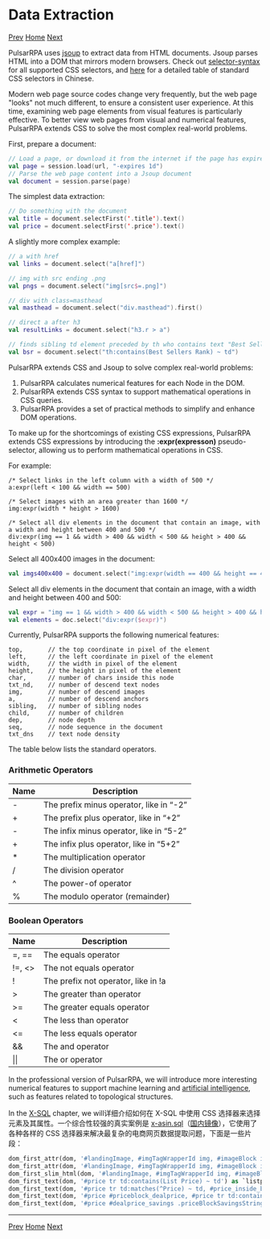 Data Extraction
=

[Prev](3load-options.md) [Home](1home.md) [Next](5URL.md)

PulsarRPA uses [jsoup](https://jsoup.org/) to extract data from HTML documents. Jsoup parses HTML into a DOM that mirrors modern browsers. Check out [selector-syntax](https://jsoup.org/cookbook/extracting-data/selector-syntax) for all supported CSS selectors, and [here](https://www.w3school.com.cn/cssref/css_selectors.asp) for a detailed table of standard CSS selectors in Chinese.

Modern web page source codes change very frequently, but the web page "looks" not much different, to ensure a consistent user experience. At this time, examining web page elements from visual features is particularly effective. To better view web pages from visual and numerical features, PulsarRPA extends CSS to solve the most complex real-world problems.

First, prepare a document:

```kotlin
// Load a page, or download it from the internet if the page has expired or is being loaded for the first time
val page = session.load(url, "-expires 1d")
// Parse the web page content into a Jsoup document
val document = session.parse(page)
```

The simplest data extraction:

```kotlin
// Do something with the document
val title = document.selectFirst('.title').text()
val price = document.selectFirst('.price').text()
```

A slightly more complex example:

```kotlin
// a with href
val links = document.select("a[href]")

// img with src ending .png
val pngs = document.select("img[src$=.png]")

// div with class=masthead
val masthead = document.select("div.masthead").first()

// direct a after h3
val resultLinks = document.select("h3.r > a")

// finds sibling td element preceded by th who contains text "Best Sellers Rank"
val bsr = document.select("th:contains(Best Sellers Rank) ~ td")
```

PulsarRPA extends CSS and Jsoup to solve complex real-world problems:

1. PulsarRPA calculates numerical features for each Node in the DOM.
2. PulsarRPA extends CSS syntax to support mathematical operations in CSS queries.
3. PulsarRPA provides a set of practical methods to simplify and enhance DOM operations.

To make up for the shortcomings of existing CSS expressions, PulsarRPA extends CSS expressions by introducing the **:expr(expresson)** pseudo-selector, allowing us to perform mathematical operations in CSS.

For example:

```
/* Select links in the left column with a width of 500 */
a:expr(left < 100 && width == 500)

/* Select images with an area greater than 1600 */
img:expr(width * height > 1600)

/* Select all div elements in the document that contain an image, with a width and height between 400 and 500 */
div:expr(img == 1 && width > 400 && width < 500 && height > 400 && height < 500)
```

Select all 400x400 images in the document:

```kotlin
val imgs400x400 = document.select("img:expr(width == 400 && height == 400)")
```

Select all div elements in the document that contain an image, with a width and height between 400 and 500:

```kotlin
val expr = "img == 1 && width > 400 && width < 500 && height > 400 && height < 500"
val elements = doc.select("div:expr($expr)")
```

Currently, PulsarRPA supports the following numerical features:

```
top,       // the top coordinate in pixel of the element
left,      // the left coordinate in pixel of the element
width,     // the width in pixel of the element
height,    // the height in pixel of the element
char,      // number of chars inside this node
txt_nd,    // number of descend text nodes
img,       // number of descend images
a,         // number of descend anchors
sibling,   // number of sibling nodes
child,     // number of children
dep,       // node depth
seq,       // node sequence in the document
txt_dns    // text node density
```

The table below lists the standard operators.

### Arithmetic Operators

| Name | Description                             |
| ---- | --------------------------------------- |
| -    | The prefix minus operator, like in “-2”  |
| +    | The prefix plus operator, like in “+2”   |
| -    | The infix minus operator, like in “5-2” |
| +    | The infix plus operator, like in “5+2”  |
| *    | The multiplication operator             |
| /    | The division operator                    |
| ^    | The power-of operator                    |
| %    | The modulo operator (remainder)           |

### Boolean Operators

| Name    | Description                          |
| ------- | ------------------------------------ |
| =, ==   | The equals operator                   |
| !=, <>  | The not equals operator               |
| !       | The prefix not operator, like in !a      |
| >       | The greater than operator             |
| >=      | The greater equals operator           |
| <       | The less than operator                |
| <=      | The less equals operator              |
| &&      | The and operator                      |
| \|\|    | The or operator                       |

In the professional version of PulsarRPA, we will introduce more interesting numerical features to support machine learning and [artificial intelligence](https://zhuanlan.zhihu.com/p/576098111), such as features related to topological structures.

In the [X-SQL](13X-SQL.md) chapter, we will详细介绍如何在 X-SQL 中使用 CSS 选择器来选择元素及其属性。一个综合性较强的真实案例是 [x-asin.sql](https://github.com/platonai/exotic-amazon/tree/main/src/main/resources/sites/amazon/crawl/parse/sql/crawl/x-asin.sql)（[国内镜像](https://gitee.com/platonai_galaxyeye/exotic-amazon/blob/main/src/main/resources/sites/amazon/crawl/parse/sql/crawl/x-asin.sql)），它使用了各种各样的 CSS 选择器来解决最复杂的电商网页数据提取问题，下面是一些片段：

```sql
dom_first_attr(dom, '#landingImage, #imgTagWrapperId img, #imageBlock img:expr(width>400)', 'data-old-hires') as `imgsrc`,
dom_first_attr(dom, '#landingImage, #imgTagWrapperId img, #imageBlock img:expr(width>400)', 'data-a-dynamic-image') as `dynamicimgsrcs`,
dom_first_slim_html(dom, '#landingImage, #imgTagWrapperId img, #imageBlock img:expr(width>400)') as `img`,
dom_first_text(dom, '#price tr td:contains(List Price) ~ td') as `listprice`,
dom_first_text(dom, '#price tr td:matches(^Price) ~ td, #price_inside_buybox') as `price`,
dom_first_text(dom, '#price #priceblock_dealprice, #price tr td:contains(Deal of the Day) ~ td') as `withdeal`,
dom_first_text(dom, '#price #dealprice_savings .priceBlockSavingsString, #price tr td:contains(You Save) ~ td') as `yousave`,
```

------

[Prev](3load-options.md) [Home](1home.md) [Next](5URL.md)
